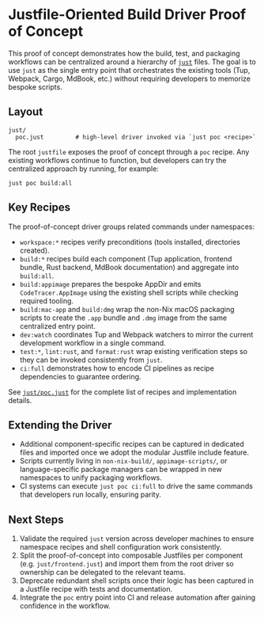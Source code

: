# Justfile-Oriented Build Driver Proof of Concept

This proof of concept demonstrates how the build, test, and packaging workflows
can be centralized around a hierarchy of [`just`](https://just.systems) files.
The goal is to use `just` as the single entry point that orchestrates the
existing tools (Tup, Webpack, Cargo, MdBook, etc.) without requiring developers
to memorize bespoke scripts.

## Layout

```
just/
  poc.just         # high-level driver invoked via `just poc <recipe>`
```

The root `justfile` exposes the proof of concept through a `poc` recipe. Any
existing workflows continue to function, but developers can try the centralized
approach by running, for example:

```shell
just poc build:all
```

## Key Recipes

The proof-of-concept driver groups related commands under namespaces:

- `workspace:*` recipes verify preconditions (tools installed, directories
  created).
- `build:*` recipes build each component (Tup application, frontend bundle,
  Rust backend, MdBook documentation) and aggregate into `build:all`.
- `build:appimage` prepares the bespoke AppDir and emits `CodeTracer.AppImage`
  using the existing shell scripts while checking required tooling.
- `build:mac-app` and `build:dmg` wrap the non-Nix macOS packaging scripts to
  create the `.app` bundle and `.dmg` image from the same centralized entry
  point.
- `dev:watch` coordinates Tup and Webpack watchers to mirror the current
  development workflow in a single command.
- `test:*`, `lint:rust`, and `format:rust` wrap existing verification steps so
  they can be invoked consistently from `just`.
- `ci:full` demonstrates how to encode CI pipelines as recipe dependencies to
  guarantee ordering.

See [`just/poc.just`](../just/poc.just) for the complete list of recipes and
implementation details.

## Extending the Driver

- Additional component-specific recipes can be captured in dedicated files and
  imported once we adopt the modular Justfile include feature.
- Scripts currently living in `non-nix-build/`, `appimage-scripts/`, or
  language-specific package managers can be wrapped in new namespaces to unify
  packaging workflows.
- CI systems can execute `just poc ci:full` to drive the same commands that
  developers run locally, ensuring parity.

## Next Steps

1. Validate the required `just` version across developer machines to ensure
   namespace recipes and shell configuration work consistently.
2. Split the proof-of-concept into composable Justfiles per component
   (e.g. `just/frontend.just`) and import them from the root driver so ownership
   can be delegated to the relevant teams.
3. Deprecate redundant shell scripts once their logic has been captured in a
   Justfile recipe with tests and documentation.
4. Integrate the `poc` entry point into CI and release automation after gaining
   confidence in the workflow.
